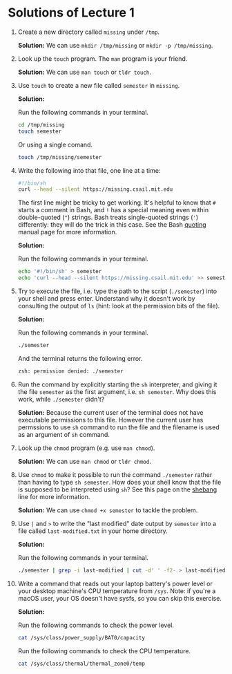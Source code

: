 # Solutions of Lecture 1

1. Create a new directory called `missing` under `/tmp`.

   **Solution:** We can use `mkdir /tmp/missing` or `mkdir -p /tmp/missing`.

2. Look up the `touch` program. The `man` program is your friend.

   **Solution:** We can use `man touch` or `tldr touch`.

3. Use `touch` to create a new file called `semester` in `missing`.

   **Solution:**

   Run the following commands in your terminal.

   ```bash
   cd /tmp/missing
   touch semester
   ```

   Or using a single comand.

   ```bash
   touch /tmp/missing/semester
   ```

4. Write the following into that file, one line at a time:

   ```bash
   #!/bin/sh
   curl --head --silent https://missing.csail.mit.edu
   ```

   The first line might be tricky to get working. It's helpful to know that
   `#` starts a comment in Bash, and `!` has a special meaning even within
   double-quoted (`"`) strings. Bash treats single-quoted strings (`'`)
   differently: they will do the trick in this case. See the Bash
   [quoting](https://www.gnu.org/software/bash/manual/html_node/Quoting.html)
   manual page for more information.

   **Solution:**

   Run the following commands in your terminal.

   ```bash
   echo '#!/bin/sh' > semester
   echo 'curl --head --silent https://missing.csail.mit.edu' >> semester
   ```

5. Try to execute the file, i.e. type the path to the script (`./semester`)
   into your shell and press enter. Understand why it doesn't work by
   consulting the output of `ls` (hint: look at the permission bits of the
   file).

   **Solution:**

   Run the following commands in your terminal.

   ```bash
   ./semester
   ```

   And the terminal returns the following error.

   ```bash
   zsh: permission denied: ./semester
   ```

6. Run the command by explicitly starting the `sh` interpreter, and giving it
   the file `semester` as the first argument, i.e. `sh semester`. Why does
   this work, while `./semester` didn't?

   **Solution:** Because the current user of the terminal does not have executable permissions to this file. However the current user has permssions to use `sh` command to run the file and the filename is used as an argument of `sh` command.

7. Look up the `chmod` program (e.g. use `man chmod`).

   **Solution:** We can use `man chmod` or `tldr chmod`.

8. Use `chmod` to make it possible to run the command `./semester` rather than
   having to type `sh semester`. How does your shell know that the file is
   supposed to be interpreted using `sh`? See this page on the
   [shebang](<https://en.wikipedia.org/wiki/Shebang_(Unix)>) line for more
   information.

   **Solution:** We can use `chmod +x semester` to tackle the problem.

9. Use `|` and `>` to write the "last modified" date output by
   `semester` into a file called `last-modified.txt` in your home
   directory.

   **Solution:**

   Run the following commands in your terminal.

   ```bash
   ./semester | grep -i last-modified | cut -d' ' -f2- > last-modified.txt
   ```

10. Write a command that reads out your laptop battery's power level or your
    desktop machine's CPU temperature from `/sys`. Note: if you're a macOS
    user, your OS doesn't have sysfs, so you can skip this exercise.

    **Solution:**

    Run the following commands to check the power level.

    ```bash
    cat /sys/class/power_supply/BAT0/capacity
    ```

    Run the following commands to check the CPU temperature.

    ```bash
    cat /sys/class/thermal/thermal_zone0/temp
    ```
